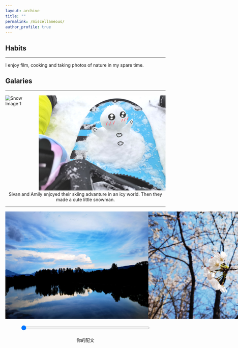 ```yaml
---
layout: archive
title: ""
permalink: /miscellaneous/
author_profile: true
---
```


## Habits
---
I enjoy film, cooking and taking photos of nature in my spare time.

## Galaries
---
<div style="display: flex; justify-content: center;">
  <div style="margin-right: 10px;">
    <img src="/images/snow1.bmp" alt="Snow Image 1" style="width: 450px; height: auto;">
  </div>
  <div>
    <img src="/images/snow2.jpg" alt="Snow Image 2" style="width: 450px; height: auto;">
  </div>
</div>
<div style="text-align: center;">
  Sivan and Amily enjoyed their skiing advanture in an icy world. Then they made a cute little snowman.
</div>

---
<div class="gallery-wrapper">
    <div class="gallery-container" id="galleryContainer">
        <img src="/images/hubei1.jpg" alt="Hubei Image 1" class="gallery-image">
        <img src="/images/hubei2.jpg" alt="Hubei Image 2" class="gallery-image">
        <img src="/images/hubei3.jpg" alt="Hubei Image 3" class="gallery-image">
        <img src="/images/hubei4.jpg" alt="Hubei Image 4" class="gallery-image">
    </div>
</div>

<input type="range" min="1" max="100" value="1" class="slider" id="myRange">

<center>你的配文</center>

<style>
.gallery-wrapper {
    width: 900px;
    overflow: hidden;
    margin: 0 auto;
}

.gallery-container {
    width: 1800px;
    transition: transform 0.3s ease;
}

.gallery-image {
    width: 450px;
    height: auto;
    float: left;
}

.slider {
    width: 80%;
    margin: 20px auto;
    display: block;
}
</style>

<script>
document.getElementById('myRange').addEventListener('input', function(e) {
    var value = e.target.value;
    document.getElementById('galleryContainer').style.transform = 'translateX(' + -(value * 9) + 'px)';
});
</script>
